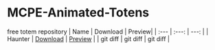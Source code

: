 # MCPE-Animated-Totens
free totem repository
| Name         | Download       |                                                                                                                                                                                                                Preview|
| :---         |     :---:      |          ---: |
| Haunter      | [Download](https://cdn.discordapp.com/attachments/1335670806369538130/1335670960673652826/Haunter_Totem_3d_spiritmcp.mcpack?ex=67ae3304&is=67ace184&hm=b498871027c017a8a9018df2eb750d8b12df92d96885f4093ed9fa84ab97ea6a&)     | [Preview](https://drive.google.com/file/d/1bzfSGMDvbRXeOGQF8NrJdjY5qxCcQDnI/view?usp=drive_link)    |
| git diff     | git diff       | git diff      |
